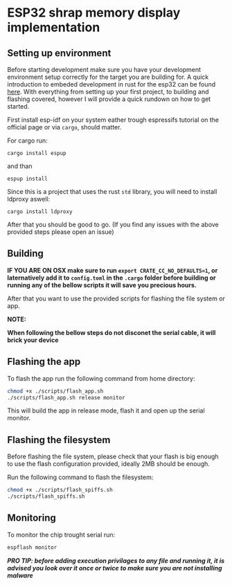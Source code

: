 # ESP32 shrap memory display implementation

## Setting up environment

Before starting development make sure you have your development environment setup correctly for the target you are building for. A quick introduction to embeded development in rust for the esp32 can be found [here](https://docs.esp-rs.org/book/introduction.html). With everything from setting up your first project, to building and flashing covered, however I will provide a quick rundown on how to get started.

First install esp-idf on your system eather trough espressifs tutorial on the official page or via `cargo`, should matter.

For cargo run:

```
cargo install espup
```

and than

```
espup install
```

Since this is a project that uses the rust `std` library, you will need to install ldproxy aswell:

```
cargo install ldproxy
```

After that you should be good to go.
(If you find any issues with the above provided steps please open an issue)

## Building

**IF YOU ARE ON OSX make sure to run `export CRATE_CC_NO_DEFAULTS=1`, or laternatively add it to `config.toml` in the `.cargo` folder before building or running any of the bellow scripts it will save you precious hours.**

After that you want to use the provided scripts for flashing the file system or app.

**NOTE:**

**When following the bellow steps do not disconet the serial cable, it will brick your device**

## Flashing the app

To flash the app run the following command from home directory:

```sh
chmod +x ./scripts/flash_app.sh
./scripts/flash_app.sh release monitor
```

This will build the app in release mode, flash it and open up the serial monitor.

## Flashing the filesystem

Before flashing the file system, please check that your flash is big enough to use the flash configuration provided, ideally 2MB should be enough.

Run the following command to flash the filesystem:

```sh
chmod +x ./scripts/flash_spiffs.sh
./scripts/flash_spiffs.sh
```

## Monitoring

To monitor the chip trought serial run:

```sh
espflash monitor
```

**_PRO TIP: before adding execution privilages to any file and running it, it is advised you look over it once or twice to make sure you are not installing malware_**
